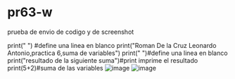 # pr63-w
prueba de envio de codigo y de screenshot

print(" ") #define una linea en blanco
print("Roman De la Cruz Leonardo Antonio,practica 6,suma de variables")
print(" ")#define una linea en blanco
print("resultado de la siguiente suma")#print imprime el resultado
print(5+2)#suma de las variables
![image](https://github.com/user-attachments/assets/57b1767f-40a0-4b60-aa1c-71bd1870e5b4)
![image](https://github.com/user-attachments/assets/caf3cb1f-54a1-4c3c-81f5-663bcaa61a32)

